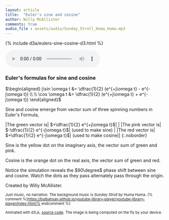 ```yaml
---
layout: article
title:  "Euler's sine and cosine"
author: Willy McAllister
comments: true
audio_file : assets/audio/Sunday_Stroll_Huma_Huma.mp3
---
```


{% include d3a/eulers-sine-cosine-d3.html %} 

<audio src="{{ page.audio_file | relative_url }}" controls loop></audio> 

### Euler's formulas for sine and cosine

<p>
$\begin{aligned}
j\sin \omega t &= \dfrac{1}{2} (e^{+j\omega t} - e^{-j\omega t}) \\
\\
\cos \omega t &= \dfrac{1}{2} (e^{+j\omega t} + e^{-j\omega t})
\end{aligned}$
</p>

Sine and cosine emerge from vector sum of three spinning numbers in Euler's Formula, 

|The green vector is| $+\dfrac{1}{2} e^{+j\omega t}$|                    |
|The pink vector is| $-\dfrac{1}{2} e^{-j\omega t}$| (used to make sine) | 
|The red vector is| $+\dfrac{1}{2} e^{-j\omega t}$| (used to make cosine)|
{:.noborder}

Sine is the yellow dot on the imaginary axis, the vector sum of green and pink.

Cosine is the orange dot on the real axis, the vector sum of green and red.

Notice the simulation reveals the $90\degree$ phase shift between sine and cosine. Watch the dots as they pass alternately pass through the origin.

Created by Willy McAllister.

<small>Just music, no narration. The background music is *Sunday Stroll* by Huma Huma. {% comment %}https://bulbahsan.github.io/youtube-library-player/youtube-library-player/index.html{% endcomment %}</small>

<small>Animated with d3.js, [source code](https://github.com/willymcallister/spinningnumbers/tree/master/_articles/eulers-cosine-d3.html). The image is being computed on the fly by your device.</small>